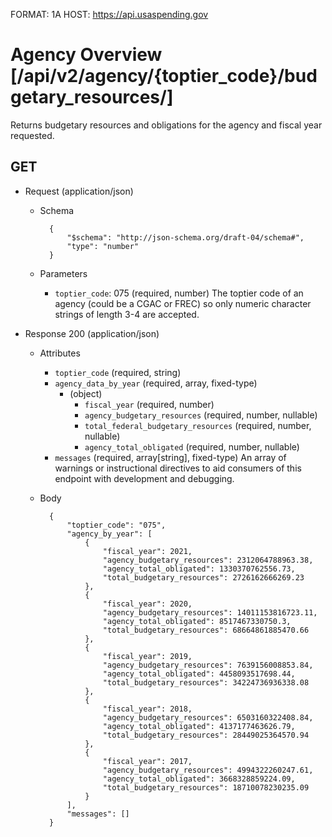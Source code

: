 FORMAT: 1A
HOST: https://api.usaspending.gov

# Agency Overview [/api/v2/agency/{toptier_code}/budgetary_resources/]

Returns budgetary resources and obligations for the agency and fiscal year requested.

## GET

+ Request (application/json)
    + Schema

            {
                "$schema": "http://json-schema.org/draft-04/schema#",
                "type": "number"
            }
    + Parameters
        + `toptier_code`: 075 (required, number)
            The toptier code of an agency (could be a CGAC or FREC) so only numeric character strings of length 3-4 are accepted.

+ Response 200 (application/json)
    + Attributes
        + `toptier_code` (required, string)
        + `agency_data_by_year` (required, array, fixed-type)
            + (object)
                + `fiscal_year` (required, number)
                + `agency_budgetary_resources` (required, number, nullable)
                + `total_federal_budgetary_resources` (required, number, nullable)
                + `agency_total_obligated` (required, number, nullable)
        + `messages` (required, array[string], fixed-type)
            An array of warnings or instructional directives to aid consumers of this endpoint with development and debugging.

    + Body

            {
                "toptier_code": "075",
                "agency_by_year": [
                    {
                        "fiscal_year": 2021,
                        "agency_budgetary_resources": 2312064788963.38,
                        "agency_total_obligated": 1330370762556.73,
                        "total_budgetary_resources": 2726162666269.23
                    },
                    {
                        "fiscal_year": 2020,
                        "agency_budgetary_resources": 14011153816723.11,
                        "agency_total_obligated": 8517467330750.3,
                        "total_budgetary_resources": 68664861885470.66
                    },
                    {
                        "fiscal_year": 2019,
                        "agency_budgetary_resources": 7639156008853.84,
                        "agency_total_obligated": 4458093517698.44,
                        "total_budgetary_resources": 34224736936338.08
                    },
                    {
                        "fiscal_year": 2018,
                        "agency_budgetary_resources": 6503160322408.84,
                        "agency_total_obligated": 4137177463626.79,
                        "total_budgetary_resources": 28449025364570.94
                    },
                    {
                        "fiscal_year": 2017,
                        "agency_budgetary_resources": 4994322260247.61,
                        "agency_total_obligated": 3668328859224.09,
                        "total_budgetary_resources": 18710078230235.09
                    }
                ],
                "messages": []
            }
